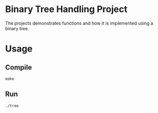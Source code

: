 # Binary Tree Handling Project
The projects demonstrates functions and how it is implemented using a binary tree.

# Usage
## Compile
```
make
```

## Run
```
./tree
```